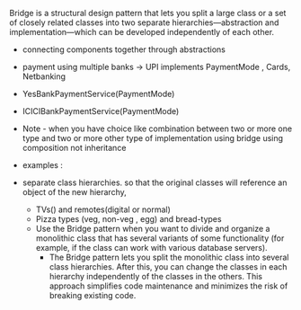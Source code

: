 Bridge is a structural design pattern that lets you split a large class or a set of closely related classes into two separate hierarchies—abstraction and implementation—which can be developed independently of each other.
* connecting components together through abstractions
* payment using multiple banks -> UPI implements PaymentMode , Cards, Netbanking
* YesBankPaymentService(PaymentMode)
* ICICIBankPaymentService(PaymentMode)

* Note - when you have choice like combination between two or more one type and two or more other type of implementation using bridge using composition not inheritance
* examples :
* separate class hierarchies. so that the original classes will reference an object of the new hierarchy,
  * TVs() and remotes(digital or normal)
  * Pizza types (veg, non-veg , egg) and bread-types 
  * Use the Bridge pattern when you want to divide and organize a monolithic class that has several variants of some functionality (for example, if the class can work with various database servers).
    * The Bridge pattern lets you split the monolithic class into several class hierarchies. After this, you can change the classes in each hierarchy independently of the classes in the others. This approach simplifies code maintenance and minimizes the risk of breaking existing code.